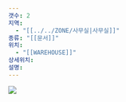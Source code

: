 ```yaml
---
갯수: 2
지역:
  - "[[../../ZONE/사무실|사무실]]"
종류: "[[문서]]"
위치:
  - "[[WAREHOUSE]]"
상세위치: 
설명:
---
```

![](http://192.168.50.22/devices/250308_IMG_0026.jpg)